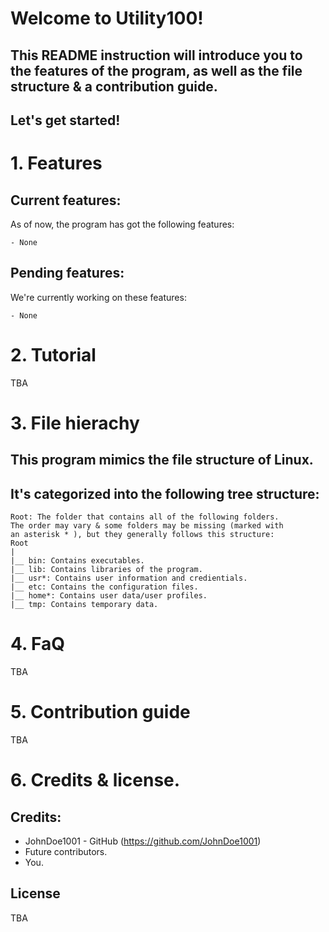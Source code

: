 # Welcome to Utility100!
## This README instruction will introduce you to the features of the program, as well as the file structure & a contribution guide.

## Let's get started!

# 1. Features
## Current features:

As of now, the program has got the following features:

    - None

## Pending features:

We're currently working on these features:

    - None

# 2. Tutorial

TBA

# 3. File hierachy
## This program mimics the file structure of Linux.
## It's categorized into the following tree structure:

    Root: The folder that contains all of the following folders.
    The order may vary & some folders may be missing (marked with
    an asterisk * ), but they generally follows this structure:
    Root
    |
    |__ bin: Contains executables.
    |__ lib: Contains libraries of the program.
    |__ usr*: Contains user information and credientials.
    |__ etc: Contains the configuration files.
    |__ home*: Contains user data/user profiles.
    |__ tmp: Contains temporary data.

# 4. FaQ

TBA

# 5. Contribution guide

TBA

# 6. Credits & license.

## Credits:

- JohnDoe1001 - GitHub (https://github.com/JohnDoe1001)
- Future contributors.
- You.

## License

TBA

